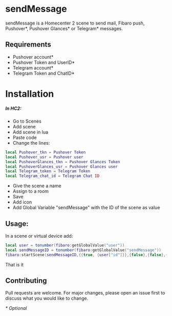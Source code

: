 # sendMessage

sendMessage is a Homecenter 2 scene to send mail, Fibaro push, Pushover*, Pushover Glances* or Telegram* messages.

## Requirements
- Pushover account*
- Pushover Token and UserID*
- Telegram account*
- Telegram Token and ChatID*

# Installation
##### In HC2:
- Go to Scenes
- Add scene
- Add scene in lua
- Paste code
- Change the lines:
```lua
local Pushover_tkn = Pushover Token
local Pushover_usr = Pushover user
local PushoverGlances_tkn = Pushover Glances Token
local PushoverGlances_usr = Pushover Glances user
local Telegram_token = Telegram Token
local Telegram_chat_id = Telegram Chat ID
```
- Give the scene a name
- Assign to a room
- Save
- Add icon
- Add Global Variable "sendMessage" with the ID of the scene as value

## Usage:
In a scene or virtual device add:
```lua
local user = tonumber(fibaro:getGlobalValue("user"))
local sendMessageID = tonumber(fibaro:getGlobalValue("sendMessage"))
fibaro:startScene(sendMessageID,{{true, {user["id"]}},{false},{false},{true, "100"},{false},"Titel","Message"})
```
That is it

## Contributing
Pull requests are welcome. For major changes, please open an issue first to discuss what you would like to change.

_* Optional_
